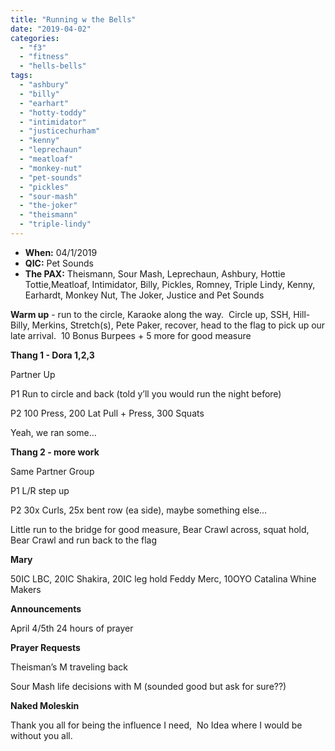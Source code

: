 ```yaml
---
title: "Running w the Bells"
date: "2019-04-02"
categories: 
  - "f3"
  - "fitness"
  - "hells-bells"
tags: 
  - "ashbury"
  - "billy"
  - "earhart"
  - "hotty-toddy"
  - "intimidator"
  - "justicechurham"
  - "kenny"
  - "leprechaun"
  - "meatloaf"
  - "monkey-nut"
  - "pet-sounds"
  - "pickles"
  - "sour-mash"
  - "the-joker"
  - "theismann"
  - "triple-lindy"
---
```


- **When:** 04/1/2019
- **QIC:** Pet Sounds
- **The PAX:** Theismann, Sour Mash, Leprechaun, Ashbury, Hottie Tottie,Meatloaf, Intimidator, Billy, Pickles, Romney, Triple Lindy, Kenny, Earhardt, Monkey Nut, The Joker, Justice and Pet Sounds

**Warm up** - run to the circle, Karaoke along the way.  Circle up, SSH, Hill-Billy, Merkins, Stretch(s), Pete Paker, recover, head to the flag to pick up our late arrival.  10 Bonus Burpees + 5 more for good measure

**Thang 1 - Dora 1,2,3**

Partner Up

P1 Run to circle and back (told y’ll you would run the night before)

P2 100 Press, 200 Lat Pull + Press, 300 Squats

Yeah, we ran some…

**Thang 2 - more work**

Same Partner Group

P1 L/R step up

P2 30x Curls, 25x bent row (ea side), maybe something else…

Little run to the bridge for good measure, Bear Crawl across, squat hold, Bear Crawl and run back to the flag

**Mary**

50IC LBC, 20IC Shakira, 20IC leg hold Feddy Merc, 10OYO Catalina Whine Makers

**Announcements**

April 4/5th 24 hours of prayer

**Prayer Requests**

Theisman’s M traveling back

Sour Mash life decisions with M (sounded good but ask for sure??)  

**Naked Moleskin**

Thank you all for being the influence I need,  No Idea where I would be without you all.

